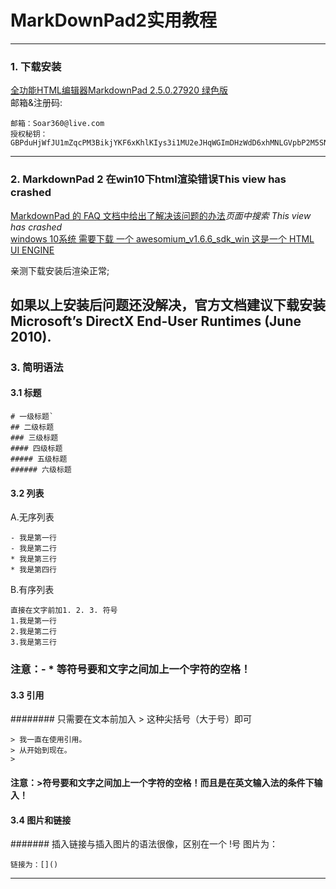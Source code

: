 # MarkDownPad2实用教程
---
### 1. 下载安装
[全功能HTML编辑器MarkdownPad 2.5.0.27920 绿色版](http://www.xdowns.com/notify-Caution_Notification?aHR0cDovL3d3dy54ZG93bnMuY29tL3NvZnQvMS85NS8yMDEyL1NvZnRfOTAyNTQuaHRtbA==;c6vWuZk3mLsVB+G+FCXvgTvzWwPOO8b6OM8VXXG8/hY=)   
邮箱&注册码:

    邮箱：Soar360@live.com
    授权秘钥：GBPduHjWfJU1mZqcPM3BikjYKF6xKhlKIys3i1MU2eJHqWGImDHzWdD6xhMNLGVpbP2M5SN6bnxn2kSE8qHqNY5QaaRxmO3YSMHxlv2EYpjdwLcPwfeTG7kUdnhKE0vVy4RidP6Y2wZ0q74f47fzsZo45JE2hfQBFi2O9Jldjp1mW8HUpTtLA2a5/sQytXJUQl/QKO0jUQY4pa5CCx20sV1ClOTZtAGngSOJtIOFXK599sBr5aIEFyH0K7H4BoNMiiDMnxt1rD8Vb/ikJdhGMMQr0R4B+L3nWU97eaVPTRKfWGDE8/eAgKzpGwrQQoDh+nzX1xoVQ8NAuH+s4UcSeQ==
------
     
### 2.  MarkdownPad 2 在win10下html渲染错误This view has crashed    

[MarkdownPad 的 FAQ 文档中给出了解决该问题的办法](http://markdownpad.com/faq.html )*页面中搜索 This view has crashed*    
[windows 10系统 需要下载 一个 awesomium_v1.6.6_sdk_win 这是一个 HTML UI ENGINE](http://markdownpad.com/download/awesomium_v1.6.6_sdk_win.exe)  
  
亲测下载安装后渲染正常;

如果以上安装后问题还没解决，官方文档建议下载安装 Microsoft’s DirectX End-User Runtimes (June 2010).
-------
### 3. 简明语法
#### 3.1 标题   
 
    # 一级标题`    
    ## 二级标题    
    ### 三级标题    
    #### 四级标题    
    ##### 五级标题    
    ###### 六级标题
    
#### 3.2 列表    
 A.无序列表    

	- 我是第一行    
	- 我是第二行    
	* 我是第三行    
	* 我是第四行 
       
B.有序列表    

    直接在文字前加1. 2. 3. 符号     
	1.我是第一行     
	2.我是第二行    
	3.我是第三行     
    
### 注意：- * 等符号要和文字之间加上一个字符的空格！
    
#### 3.3  引用    

######## 只需要在文本前加入 > 这种尖括号（大于号）即可

    > 我一直在使用引用。
    > 从开始到现在。    
    > 
#### 注意：>符号要和文字之间加上一个字符的空格！而且是在英文输入法的条件下输入！

#### 3.4 图片和链接    

####### 插入链接与插入图片的语法很像，区别在一个 !号
    图片为：![]()    

    链接为：[]()
------

